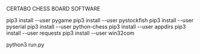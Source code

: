CERTABO CHESS BOARD SOFTWARE

pip3 install --user pygame
pip3 install --user pystockfish
pip3 install --user pyserial
pip3 install --user python-chess
pip3 install --user appdirs
pip3 install --user requests
pip3 install --user win32com

python3 run.py

